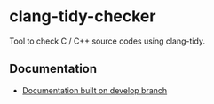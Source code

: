# clang-tidy-checker

Tool to check C / C++ source codes using clang-tidy.

## Documentation

- [Documentation built on develop branch](https://musicscience37projects.gitlab.io/tools/clang-tidy-checker/)
